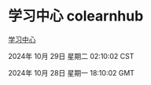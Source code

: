 # 学习中心 colearnhub
[学习中心](http://219.139.197.74:56308/colearnhub/)

2024年 10月 29日 星期二 02:10:02 CST

2024年 10月 28日 星期一 18:10:02 GMT
